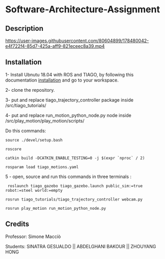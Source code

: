 # Software-Architecture-Assignment

## Description

https://user-images.githubusercontent.com/80604899/178480042-e4f722f4-85d7-425a-aff9-821eceec8a39.mp4

## Installation

1- Install Ubnutu 18.04 with ROS and TIAGO, by following this documentation [installation](http://wiki.ros.org/Robots/TIAGo/Tutorials/Installation/InstallUbuntuAndROS) and go to your workspace.

2- clone the repository.

3- put and replace tiago_trajectory_controller package inside  /src/tiago_tutorials/

4- put and replace run_motion_python_node.py node inside /src/play_motion/play_motion/scripts/

Do this commands: 

```
source ./devel/setup.bash
```

```
roscore 
```

```
catkin build -DCATKIN_ENABLE_TESTING=0 -j $(expr `nproc` / 2)
```
```
rosparam load tiago_motions.yaml
```

5 - open, source and run this commands in three terminals :

```
 roslaunch tiago_gazebo tiago_gazebo.launch public_sim:=true robot:=steel world:=empty
```
```
rosrun tiago_tutorials/tiago_trajectory_controller webcam.py
```
```
rosrun play_motion run_motion_python_node.py
```

## Credits

Professor: Simone Macciò

Students: SINATRA GESUALDO  || ABDELGHANI BAKOUR || ZHOUYANG HONG     
